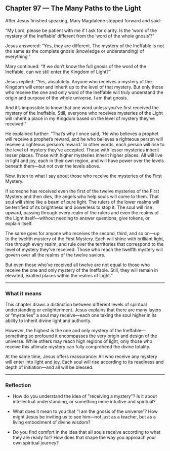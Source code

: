## Chapter 97 — The Many Paths to the Light

After Jesus finished speaking, Mary Magdalene stepped forward and said:

“My Lord, please be patient with me if I ask for clarity. Is the ‘word of the mystery of the Ineffable’ different from the ‘word of the whole gnosis’?”

Jesus answered:
“Yes, they are different. The mystery of the Ineffable is not the same as the complete gnosis (knowledge or understanding) of everything.”

Mary continued:
“If we don’t know the full gnosis of the word of the Ineffable, can we still enter the Kingdom of Light?”

Jesus replied:
“Yes, absolutely. Anyone who receives a mystery of the Kingdom will enter and inherit up to the level of that mystery. But only those who receive the one and only word of the Ineffable will truly understand the origin and purpose of the whole universe. I am that gnosis.

And it’s impossible to know that one word unless you’ve first received the mystery of the Ineffable. Still, everyone who receives mysteries of the Light will inherit a place in my Kingdom based on the level of mystery they’ve received.”

He explained further:
“That’s why I once said, ‘He who believes a prophet will receive a prophet’s reward, and he who believes a righteous person will receive a righteous person’s reward.’ In other words, each person will rise to the level of mystery they’ve accepted. Those with lesser mysteries inherit lesser places. Those with higher mysteries inherit higher places. All will live in light and joy, each in their own region, and will have power over the levels beneath them—but not over the levels above.

Now, listen to what I say about those who receive the mysteries of the First Mystery.

If someone has received even the first of the twelve mysteries of the First Mystery and then dies, the angels who help souls will come to them. That soul will shine like a beam of pure light. The rulers of the lower realms will be terrified of its brightness and powerless to stop it. The soul will rise upward, passing through every realm of the rulers and even the realms of the Light itself—without needing to answer questions, give tokens, or explain itself.

The same goes for anyone who receives the second, third, and so on—up to the twelfth mystery of the First Mystery. Each will shine with brilliant light, rise through every realm, and rule over the territories that correspond to the level of mystery they’ve received. Those who reach the twelfth mystery will govern over all the realms of the twelve saviors.

But even those who’ve received all twelve are not equal to those who receive the one and only mystery of the Ineffable. Still, they will remain in elevated, exalted places within the realms of Light.”

---

### What it means

This chapter draws a distinction between different levels of spiritual understanding or enlightenment. Jesus explains that there are many layers or “mysteries” a soul may receive—each one taking the soul higher in its ability to inherit divine light and authority.

However, the highest is the one and only mystery of the Ineffable—something so profound it encompasses the very origin and design of the universe. While others may reach high regions of light, only those who receive this ultimate mystery can fully comprehend the divine totality.

At the same time, Jesus offers reassurance: All who receive any mystery will enter into light and joy. Each soul will rise according to its readiness and depth of initiation—and all will be blessed.

---

### Reflection

* How do you understand the idea of "receiving a mystery"? Is it about intellectual understanding, or something more intuitive and spiritual?

* What does it mean to you that “I am the gnosis of the universe”? How might Jesus be inviting us to see him—not just as a teacher, but as a living embodiment of divine wisdom?

* Do you find comfort in the idea that all souls receive according to what they are ready for? How does that shape the way you approach your own spiritual journey?
